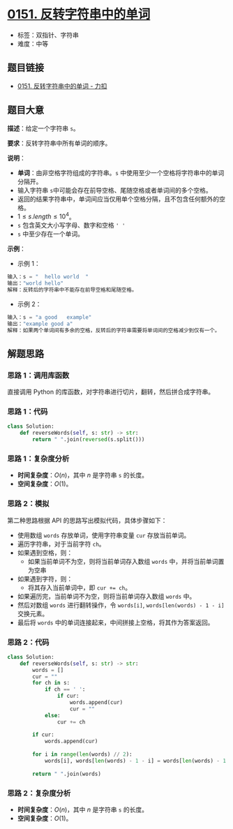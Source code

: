 # [0151. 反转字符串中的单词](https://leetcode.cn/problems/reverse-words-in-a-string/)

- 标签：双指针、字符串
- 难度：中等

## 题目链接

- [0151. 反转字符串中的单词 - 力扣](https://leetcode.cn/problems/reverse-words-in-a-string/)

## 题目大意

**描述**：给定一个字符串 `s`。

**要求**：反转字符串中所有单词的顺序。

**说明**：

- **单词**：由非空格字符组成的字符串。`s` 中使用至少一个空格将字符串中的单词分隔开。
- 输入字符串 `s`中可能会存在前导空格、尾随空格或者单词间的多个空格。
- 返回的结果字符串中，单词间应当仅用单个空格分隔，且不包含任何额外的空格。
- $1 \le s.length \le 10^4$。
- `s` 包含英文大小写字母、数字和空格 `' '`
- `s` 中至少存在一个单词。

**示例**：

- 示例 1：

```python
输入：s = "  hello world  "
输出："world hello"
解释：反转后的字符串中不能存在前导空格和尾随空格。
```

- 示例 2：

```python
输入：s = "a good   example"
输出："example good a"
解释：如果两个单词间有多余的空格，反转后的字符串需要将单词间的空格减少到仅有一个。
```

## 解题思路

### 思路 1：调用库函数

直接调用 Python 的库函数，对字符串进行切片，翻转，然后拼合成字符串。

### 思路 1：代码

```python
class Solution:
    def reverseWords(self, s: str) -> str:
        return " ".join(reversed(s.split()))
```

### 思路 1：复杂度分析

- **时间复杂度**：$O(n)$，其中 $n$ 是字符串 `s` 的长度。
- **空间复杂度**：$O(1)$。

### 思路 2：模拟

第二种思路根据 API 的思路写出模拟代码，具体步骤如下：

- 使用数组 `words` 存放单词，使用字符串变量 `cur` 存放当前单词。
- 遍历字符串，对于当前字符 `ch`。
- 如果遇到空格，则：
  - 如果当前单词不为空，则将当前单词存入数组 `words` 中，并将当前单词置为空串
- 如果遇到字符，则：
  - 将其存入当前单词中，即 `cur += ch`。
- 如果遍历完，当前单词不为空，则将当前单词存入数组 `words` 中。
- 然后对数组 `words` 进行翻转操作，令 `words[i]`, `words[len(words) - 1 - i]` 交换元素。
- 最后将 `words` 中的单词连接起来，中间拼接上空格，将其作为答案返回。

### 思路 2：代码

```python
class Solution:
    def reverseWords(self, s: str) -> str:
        words = []
        cur = ""
        for ch in s:
            if ch == ' ':
                if cur:
                    words.append(cur)
                    cur = ""
            else:
                cur += ch
        
        if cur:
            words.append(cur)
               
        for i in range(len(words) // 2):
            words[i], words[len(words) - 1 - i] = words[len(words) - 1 - i], words[i]
        
        return " ".join(words)
```

### 思路 2：复杂度分析

- **时间复杂度**：$O(n)$，其中 $n$ 是字符串 `s` 的长度。
- **空间复杂度**：$O(1)$。